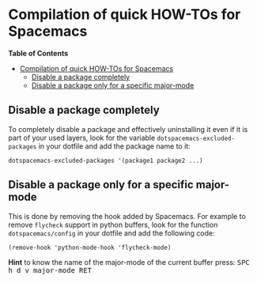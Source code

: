 # Compilation of quick HOW-TOs for Spacemacs

<!-- markdown-toc start - Don't edit this section. Run M-x markdown-toc/generate-toc again -->
**Table of Contents**

- [Compilation of quick HOW-TOs for Spacemacs](#compilation-of-quick-how-tos-for-spacemacs)
    - [Disable a package completely](#disable-a-package-completely)
    - [Disable a package only for a specific major-mode](#disable-a-package-only-for-a-specific-major-mode)

<!-- markdown-toc end -->

## Disable a package completely

To completely disable a package and effectively uninstalling it even if it
is part of your used layers, look for the variable
`dotspacemacs-excluded-packages` in your dotfile and add the package name
to it:

```elisp
dotspacemacs-excluded-packages '(package1 package2 ...)
```

## Disable a package only for a specific major-mode

This is done by removing the hook added by Spacemacs. For example to
remove `flycheck` support in python buffers, look for the function
`dotspacemacs/config` in your dotfile and add the following code:

```elisp
(remove-hook 'python-mode-hook 'flycheck-mode)
```

**Hint** to know the name of the major-mode of the current buffer press:
<kbd>SPC h d v major-mode RET</kbd>
